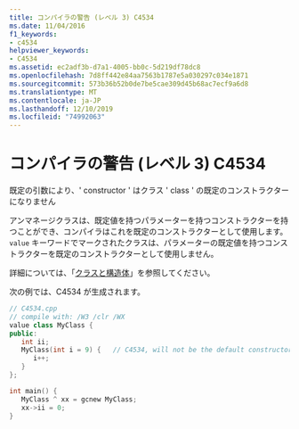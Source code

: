 ```yaml
---
title: コンパイラの警告 (レベル 3) C4534
ms.date: 11/04/2016
f1_keywords:
- c4534
helpviewer_keywords:
- C4534
ms.assetid: ec2adf3b-d7a1-4005-bb0c-5d219df78dc8
ms.openlocfilehash: 7d8ff442e84aa7563b1787e5a030297c034e1871
ms.sourcegitcommit: 573b36b52b0de7be5cae309d45b68ac7ecf9a6d8
ms.translationtype: MT
ms.contentlocale: ja-JP
ms.lasthandoff: 12/10/2019
ms.locfileid: "74992063"
---
```

# <a name="compiler-warning-level-3-c4534"></a>コンパイラの警告 (レベル 3) C4534

既定の引数により、' constructor ' はクラス ' class ' の既定のコンストラクターになりません

アンマネージクラスは、既定値を持つパラメーターを持つコンストラクターを持つことができ、コンパイラはこれを既定のコンストラクターとして使用します。 `value` キーワードでマークされたクラスは、パラメーターの既定値を持つコンストラクターを既定のコンストラクターとして使用しません。

詳細については、「[クラスと構造体](../../extensions/classes-and-structs-cpp-component-extensions.md)」を参照してください。

次の例では、C4534 が生成されます。

```cpp
// C4534.cpp
// compile with: /W3 /clr /WX
value class MyClass {
public:
   int ii;
   MyClass(int i = 9) {   // C4534, will not be the default constructor
      i++;
   }
};

int main() {
   MyClass ^ xx = gcnew MyClass;
   xx->ii = 0;
}
```
